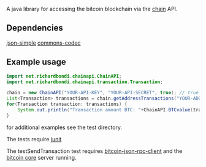 A java library for accessing the bitcoin blockchain via the [chain](https://chain.com/docs/v1/) API.

Dependencies
------------

[json-simple](https://code.google.com/p/json-simple/downloads/list)
[commons-codec](http://commons.apache.org/proper/commons-codec/download_codec.cgi)

Example usage
---------------------
```java
import net.richardbondi.chainapi.ChainAPI;
import net.richardbondi.chainapi.transaction.Transaction;
```

```java
chain = new ChainAPI("YOUR-API-KEY", "YOUR-API-SECRET", true); // true for testnet, false or ommit for mainnet
List<Transaction> transactions = chain.getAddressTransactions("YOUR-ADDRESS");
for(Transaction transaction: transactions) {
    System.out.println("Transaction amount BTC: "+ChainAPI.BTCvalue(transaction.getAmount()));
}
```

for additional examples see the test directory.

The tests require [junit](https://github.com/junit-team/junit/wiki/Download-and-Install)

The testSendTransaction test requires [bitcoin-json-rpc-client](https://bitbucket.org/azazar/bitcoin-json-rpc-client/downloads) and
the [bitcoin core](https://bitcoin.org/en/download) server running.

